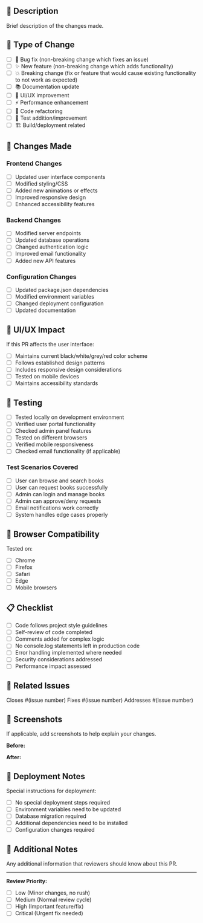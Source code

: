 ## 📝 Description
Brief description of the changes made.

## 🎯 Type of Change
- [ ] 🐛 Bug fix (non-breaking change which fixes an issue)
- [ ] ✨ New feature (non-breaking change which adds functionality)
- [ ] 💥 Breaking change (fix or feature that would cause existing functionality to not work as expected)
- [ ] 📚 Documentation update
- [ ] 🎨 UI/UX improvement
- [ ] ⚡ Performance enhancement
- [ ] 🔧 Code refactoring
- [ ] 🧪 Test addition/improvement
- [ ] 🏗️ Build/deployment related

## 🔄 Changes Made
### Frontend Changes
- [ ] Updated user interface components
- [ ] Modified styling/CSS
- [ ] Added new animations or effects
- [ ] Improved responsive design
- [ ] Enhanced accessibility features

### Backend Changes
- [ ] Modified server endpoints
- [ ] Updated database operations
- [ ] Changed authentication logic
- [ ] Improved email functionality
- [ ] Added new API features

### Configuration Changes
- [ ] Updated package.json dependencies
- [ ] Modified environment variables
- [ ] Changed deployment configuration
- [ ] Updated documentation

## 🎨 UI/UX Impact
If this PR affects the user interface:
- [ ] Maintains current black/white/grey/red color scheme
- [ ] Follows established design patterns
- [ ] Includes responsive design considerations
- [ ] Tested on mobile devices
- [ ] Maintains accessibility standards

## 🧪 Testing
- [ ] Tested locally on development environment
- [ ] Verified user portal functionality
- [ ] Checked admin panel features
- [ ] Tested on different browsers
- [ ] Verified mobile responsiveness
- [ ] Checked email functionality (if applicable)

### Test Scenarios Covered
- [ ] User can browse and search books
- [ ] User can request books successfully
- [ ] Admin can login and manage books
- [ ] Admin can approve/deny requests
- [ ] Email notifications work correctly
- [ ] System handles edge cases properly

## 📱 Browser Compatibility
Tested on:
- [ ] Chrome
- [ ] Firefox
- [ ] Safari
- [ ] Edge
- [ ] Mobile browsers

## 📋 Checklist
- [ ] Code follows project style guidelines
- [ ] Self-review of code completed
- [ ] Comments added for complex logic
- [ ] No console.log statements left in production code
- [ ] Error handling implemented where needed
- [ ] Security considerations addressed
- [ ] Performance impact assessed

## 🔗 Related Issues
Closes #(issue number)
Fixes #(issue number)
Addresses #(issue number)

## 📸 Screenshots
If applicable, add screenshots to help explain your changes.

**Before:**
<!-- Add screenshot of before state -->

**After:**
<!-- Add screenshot of after state -->

## 🚀 Deployment Notes
Special instructions for deployment:
- [ ] No special deployment steps required
- [ ] Environment variables need to be updated
- [ ] Database migration required
- [ ] Additional dependencies need to be installed
- [ ] Configuration changes required

## 📝 Additional Notes
Any additional information that reviewers should know about this PR.

---

**Review Priority:**
- [ ] Low (Minor changes, no rush)
- [ ] Medium (Normal review cycle)
- [ ] High (Important feature/fix)
- [ ] Critical (Urgent fix needed)
